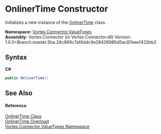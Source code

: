 # OnlinerTime Constructor 
 

Initializes a new instance of the <a href="T_Vortex_Connector_ValueTypes_OnlinerTime.md">OnlinerTime</a> class.

**Namespace:**&nbsp;<a href="N_Vortex_Connector_ValueTypes.md">Vortex.Connector.ValueTypes</a><br />**Assembly:**&nbsp;Vortex.Connector (in Vortex.Connector.dll) Version: 1.0.0+Branch.master.Sha.24c869c7af4ddc9e28426985d5ac87eee1422bb2

## Syntax

**C#**<br />
``` C#
public OnlinerTime()
```


## See Also


#### Reference
<a href="T_Vortex_Connector_ValueTypes_OnlinerTime.md">OnlinerTime Class</a><br /><a href="Overload_Vortex_Connector_ValueTypes_OnlinerTime__ctor.md">OnlinerTime Overload</a><br /><a href="N_Vortex_Connector_ValueTypes.md">Vortex.Connector.ValueTypes Namespace</a><br />